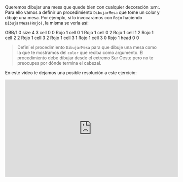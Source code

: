 Queremos dibujar una mesa que quede bien con cualquier decoración :urn:. Para ello vamos a definir un procedimiento `DibujarMesa` que tome un color y dibuje una mesa. Por ejemplo, si lo invocaramos con `Rojo` haciendo `DibujarMesa(Rojo)`, la misma se vería así:

<gs-board>
     GBB/1.0
     size 4 3
     cell 0 0 Rojo 1 
     cell 0 1 Rojo 1 
     cell 0 2 Rojo 1 
     cell 1 2 Rojo 1 
     cell 2 2 Rojo 1 
     cell 3 2 Rojo 1 
     cell 3 1 Rojo 1
     cell 3 0 Rojo 1
     head 0 0
</gs-board>

> Definí el procedimiento `DibujarMesa` para que dibuje una mesa como la que te mostramos del `color` que reciba como argumento. El procedimiento debe dibujar desde el extremo Sur Oeste pero no te preocupes por dónde termina el cabezal.

En este video te dejamos una posible resolución a este ejercicio:

<iframe width="560" height="315" src="https://www.youtube.com/embed/rHRsgD3zOEg" title="YouTube video player" frameborder="0" allow="accelerometer; autoplay; clipboard-write; encrypted-media; gyroscope; picture-in-picture" allowfullscreen></iframe>

<style>
  .mu-mono-dropdown {
    display: none;
  }
</style>